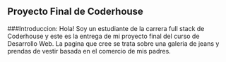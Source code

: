 ## Proyecto Final de Coderhouse

###Introduccion:
Hola! Soy un estudiante de la carrera full stack de Coderhouse y este es la entrega de mi proyecto final del curso de Desarrollo Web.
La pagina que cree se trata sobre una galeria de jeans y prendas de vestir basada en el comercio de mis padres.
